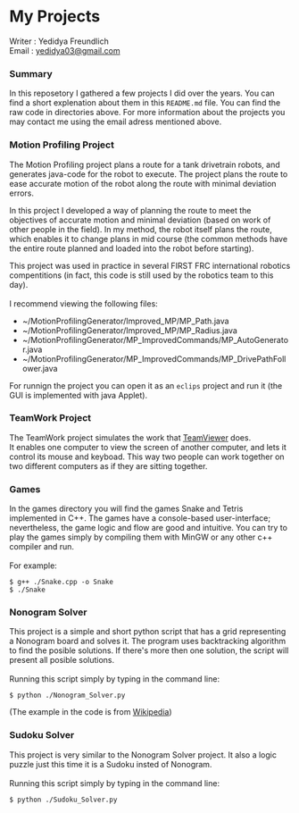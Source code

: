 # My Projects

Writer : Yedidya Freundlich\
Email : yedidya03@gmail.com

### Summary
In this reposetory I gathered a few projects I did over the years. 
You can find a short explenation about them in this ```README.md``` file. You can find the raw code in directories above.
For more information about the projects you may contact me using the email adress mentioned above.

### Motion Profiling Project
The Motion Profiling project plans a route for a tank drivetrain robots, and generates java-code for the robot to execute.
The project plans the route to ease accurate motion of the robot along the route with minimal deviation errors. 

In this project I developed a way of planning the route to meet the objectives of accurate motion and minimal deviation (based on work of other people in the field).
In my method, the robot itself plans the route, which enables it to change plans in mid course (the common methods have the entire route planned and loaded into the robot before starting).

This project was used in practice in several FIRST FRC international robotics compentitions (in fact, this code is still used by the robotics team to this day).\
\
I recommend viewing the following files:
* ~/MotionProfilingGenerator/Improved_MP/MP_Path.java
* ~/MotionProfilingGenerator/Improved_MP/MP_Radius.java
* ~/MotionProfilingGenerator/MP_ImprovedCommands/MP_AutoGenerator.java
* ~/MotionProfilingGenerator/MP_ImprovedCommands/MP_DrivePathFollower.java

For runnign the project you can open it as an ```eclips``` project and run it (the GUI is implemented with java Applet).

### TeamWork Project
The TeamWork project simulates the work that [TeamViewer](https://www.teamviewer.com/en/) does.\
It enables one computer to view the screen of another computer, and lets it control its mouse and keyboad. This way two people can work together on two different computers as if they are sitting together.

### Games
In the games directory you will find the games Snake and Tetris implemented in C++.
The games have a console-based user-interface; nevertheless, the game logic and flow are good and intuitive.
You can try to play the games simply by compiling them with MinGW or any other c++ compiler and run.\
\
For example:
```
$ g++ ./Snake.cpp -o Snake
$ ./Snake
```
### Nonogram Solver
This project is a simple and short python script that has a grid representing a Nonogram board and solves it. The program uses backtracking algorithm to find the posible solutions. If there's more then one solution, the script will present all posible solutions.\
\
Running this script simply by typing in the command line:
```
$ python ./Nonogram_Solver.py
```
(The example in the code is from [Wikipedia](https://en.wikipedia.org/wiki/Nonogram))

### Sudoku Solver
This project is very similar to the Nonogram Solver project. It also a logic puzzle just this time it is a Sudoku insted of Nonogram.\
\
Running this script simply by typing in the command line:
```
$ python ./Sudoku_Solver.py
```
